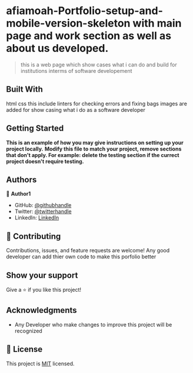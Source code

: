 

# afiamoah-Portfolio-setup-and-mobile-version-skeleton with main page and work section as well as about us developed. 

> this is a web page which show cases what i can do and build for institutions interms of software developement


## Built With

html
css
this include linters for checking errors and fixing bags
images are added for show casing what i do as a software developer

## Getting Started

**This is an example of how you may give instructions on setting up your project locally.**
**Modify this file to match your project, remove sections that don't apply. For example: delete the testing section if the currect project doesn't require testing.**





## Authors

👤 **Author1**

- GitHub: [@githubhandle](https://github.com/afiamoah)
- Twitter: [@twitterhandle](https://twitter.com/afiamoah)
- LinkedIn: [LinkedIn](https://linkedin.com/in/afiamoah)




## 🤝 Contributing

Contributions, issues, and feature requests are welcome!
Any good developer can add thier own code to make this  porfolio better

## Show your support

Give a ⭐️ if you like this project!

## Acknowledgments

- Any Developer who make changes to improve this project will be recognized

## 📝 License

This project is [MIT](./MIT.md) licensed.